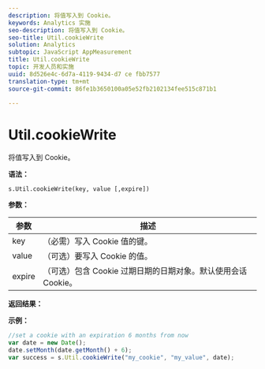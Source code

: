 ```yaml
---
description: 将值写入到 Cookie。
keywords: Analytics 实施
seo-description: 将值写入到 Cookie。
seo-title: Util.cookieWrite
solution: Analytics
subtopic: JavaScript AppMeasurement
title: Util.cookieWrite
topic: 开发人员和实施
uuid: 8d526e4c-6d7a-4119-9434-d7 ce fbb7577
translation-type: tm+mt
source-git-commit: 86fe1b3650100a05e52fb2102134fee515c871b1

---
```



# Util.cookieWrite

将值写入到 Cookie。

**语法：**

```
s.Util.cookieWrite(key, value [,expire])
```

**参数：**

| 参数 | 描述 |
|---|---|
| key | （必需）写入 Cookie 值的键。 |
| value | （可选）要写入 Cookie 的值。 |
| expire | （可选）包含 Cookie 过期日期的日期对象。默认使用会话 Cookie。 |

**返回结果：**

**示例：**

```js
//set a cookie with an expiration 6 months from now 
var date = new Date(); 
date.setMonth(date.getMonth() + 6); 
var success = s.Util.cookieWrite("my_cookie", "my_value", date);
```

